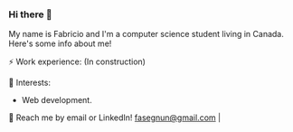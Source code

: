 ### Hi there 👋

My name is Fabricio and I'm a computer science student living in Canada. Here's some info about me!

⚡ Work experience: (In construction)

🌱 Interests:

* Web development.

💬 Reach me by email or LinkedIn! <a name="">fasegnun@gmail.com</a> | 

<!--
**FabricioSe/FabricioSe** is a ✨ _special_ ✨ repository because its `README.md` (this file) appears on your GitHub profile.

Here are some ideas to get you started:

- 🔭 I’m currently working on ...
- 🌱 I’m currently learning ...
- 👯 I’m looking to collaborate on ...
- 🤔 I’m looking for help with ...
- 💬 Ask me about ...
- 📫 How to reach me: ...
- 😄 Pronouns: ...
- ⚡ Fun fact: ...
-->



